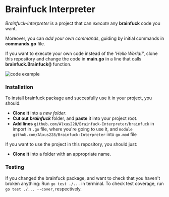 # Brainfuck Interpreter
_Brainfuck-Interpreter_ is a project that can _execute_ any **brainfuck** code you want.

Moreover, you can _add your own commands_, guiding by initial commands in **commands.go** file.

If you want to execute your own code instead of the '_Hello World!!_', clone this repository and change the code in **main.go** in a line that calls **brainfuck.Brainfuck()** function.

![code example](https://user-images.githubusercontent.com/40440883/159159417-af8bf1dd-8264-45fc-85ea-97aa12e4a4e9.jpg)

### Installation
To install brainfuck package and succesfully use it in your project, you should:
* **Clone it** into a _new folder_.
* **Cut out** **_brainfuck_** folder, and **paste** it into your project root.
* **Add lines** `github.com/Alxus228/Brainfuck-Interpreter/brainfuck` in import in `.go` file, where you're going to use it, and `module github.com/Alxus228/Brainfuck-Interpreter` into `go.mod` file

If you want to use the project in this repository, you should just:
* **Clone it** into a folder with an appropriate name.

### Testing
If you changed the brainfuck package, and want to check that you haven't broken anything:
Run `go test ./...` in terminal.
To check test coverage, run `go test ./... --cover`, respectively.

